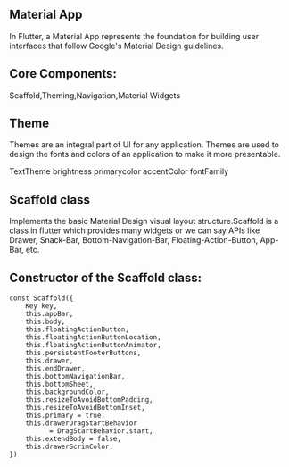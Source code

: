 ## Material App

In Flutter, a Material App represents the foundation for building user interfaces that follow Google's Material Design guidelines.

## Core Components:

Scaffold,Theming,Navigation,Material Widgets

## Theme

Themes are an integral part of UI for any application. Themes are used to design the fonts and colors of an application to make it more presentable.

TextTheme
brightness
primarycolor
accentColor
fontFamily

## Scaffold class

Implements the basic Material Design visual layout structure.Scaffold is a class in flutter which provides many widgets or we can say APIs like Drawer, Snack-Bar, Bottom-Navigation-Bar, Floating-Action-Button, App-Bar, etc.

## Constructor of the Scaffold class:

```
const Scaffold({
    Key key,
    this.appBar,
    this.body,
    this.floatingActionButton,
    this.floatingActionButtonLocation,
    this.floatingActionButtonAnimator,
    this.persistentFooterButtons,
    this.drawer,
    this.endDrawer,
    this.bottomNavigationBar,
    this.bottomSheet,
    this.backgroundColor,
    this.resizeToAvoidBottomPadding,
    this.resizeToAvoidBottomInset,
    this.primary = true,
    this.drawerDragStartBehavior
          = DragStartBehavior.start,
    this.extendBody = false,
    this.drawerScrimColor,
})

```
